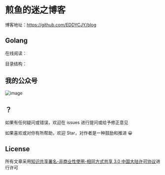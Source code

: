 # 煎鱼的迷之博客

博客地址：https://github.com/EDDYCJY/blog

## Golang

在线阅读：

目录结构：

## 我的公众号

![image](https://image.eddycjy.com/dde35ca13201867da9aa35fe69a975d4.jpg)

## ？

如果有任何疑问或错误，欢迎在 issues 进行提问或给予修正意见

如果喜欢或对你有所帮助，欢迎 Star，对作者是一种鼓励和推进 😀


## License

所有文章采用[知识共享署名-非商业性使用-相同方式共享 3.0 中国大陆许可协议](https://creativecommons.org/licenses/by-nc-sa/3.0/cn/)进行许可
